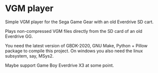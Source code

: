 # VGM player
Simple VGM player for the Sega Game Gear with an old Everdrive SD cart.

Plays non-compressed VGM files directly from the SD card of an old Everdrive GG.

You need the latest version of GBDK-2020, GNU Make, Python + Pillow package to compile this project. On windows you also need the linux subsystem, say, MSys2.

Maybe support Game Boy Everdrive X3 at some point.